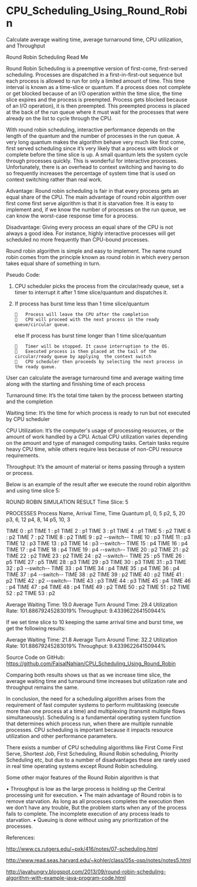 CPU_Scheduling_Using_Round_Robin
================================

Calculate average waiting time, average turnaround time, CPU utilization, and Throughput

Round Robin Scheduling Read Me

Round Robin Scheduling is a preemptive version of first-come, first-served scheduling. Processes are dispatched in a first-in-first-out sequence but each process is allowed to run for only a limited amount of time. This time interval is known as a time-slice or quantum. If a process does not complete or get blocked because of an I/O operation within the time slice, the time slice expires and the process is preempted. Process gets blocked because of an I/O operation), it is then preempted. This preempted process is placed at the back of the run queue where it must wait for the processes that were already on the list to cycle through the CPU.

With round robin scheduling, interactive performance depends on the length of the quantum and the number of processes in the run queue. A very long quantum makes the algorithm behave very much like first come, first served scheduling since it’s very likely that a process with block or complete before the time slice is up. A small quantum lets the system cycle through processes quickly. This is wonderful for interactive processes. Unfortunately, there is an overhead to context switching and having to do so frequently increases the percentage of system time that is used on context switching rather than real work.

 

Advantage: Round robin scheduling is fair in that every process gets an equal share of the CPU. The main advantage of round robin algorithm over first come first serve algorithm is that it is starvation free. It is easy to implement and, if we know the number of processes on the run queue, we can know the worst-case response time for a process.

Disadvantage: Giving every process an equal share of the CPU is not always a good idea. For instance, highly interactive processes will get scheduled no more frequently than CPU-bound processes.

Round robin algorithm is simple and easy to implement. The name round robin comes from the principle known as round robin in which every person takes equal share of something in turn.


Pseudo Code: 

1.	CPU scheduler picks the process from the circular/ready queue, set a timer to interrupt it after 1 time slice/quantum and dispatches it.

2.	If  process has burst time less than 1 time slice/quantum
                
        	Process will leave the CPU after the completion
        	CPU will proceed with the next process in the ready queue/circular queue.
  
    else If process has burst time longer than 1 time slice/quantum

        	Timer will be stopped. It cause interruption to the OS.
        	Executed process is then placed at the tail of the circular/ready queue by applying  the context switch
        	CPU scheduler then proceeds by selecting the next process in the ready queue.          

User can calculate the average turnaround time and average waiting time along with the starting and finishing time of each process

Turnaround time: It’s the total time taken by the process between starting and the completion

Waiting time: It’s the time for which process is ready to run but not executed by CPU scheduler

CPU Utilization: It’s the computer's usage of processing resources, or the amount of work handled by a CPU. Actual CPU utilization varies depending on the amount and type of managed computing tasks. Certain tasks require heavy CPU time, while others require less because of non-CPU resource requirements.

Throughput: It’s the amount of material or items passing through a system or process.


Below is an example of the result after we execute the round robin algorithm and using time slice 5: 
 
ROUND ROBIN SIMULATION RESULT
Time Slice: 5

PROCESSES
Process Name, Arrival Time, Time Quantum
p1, 0, 5
p2, 5, 20
p3, 6, 12
p4, 8, 14
p5, 10, 3

TIME 0 : p1
TIME 1 : p1
TIME 2 : p1
TIME 3 : p1
TIME 4 : p1
TIME 5 : p2
TIME 6 : p2
TIME 7 : p2
TIME 8 : p2
TIME 9 : p2
--switch--
TIME 10 : p3
TIME 11 : p3
TIME 12 : p3
TIME 13 : p3
TIME 14 : p3
--switch--
TIME 15 : p4
TIME 16 : p4
TIME 17 : p4
TIME 18 : p4
TIME 19 : p4
--switch--
TIME 20 : p2
TIME 21 : p2
TIME 22 : p2
TIME 23 : p2
TIME 24 : p2
--switch--
TIME 25 : p5
TIME 26 : p5
TIME 27 : p5
TIME 28 : p3
TIME 29 : p3
TIME 30 : p3
TIME 31 : p3
TIME 32 : p3
--switch--
TIME 33 : p4
TIME 34 : p4
TIME 35 : p4
TIME 36 : p4
TIME 37 : p4
--switch--
TIME 38 : p2
TIME 39 : p2
TIME 40 : p2
TIME 41 : p2
TIME 42 : p2
--switch--
TIME 43 : p3
TIME 44 : p3
TIME 45 : p4
TIME 46 : p4
TIME 47 : p4
TIME 48 : p4
TIME 49 : p2
TIME 50 : p2
TIME 51 : p2
TIME 52 : p2
TIME 53 : p2

Average Waiting Time: 19.0
Average Turn Around Time: 29.4
Utilization Rate: 101.88679245283019%
Throughput: 9.433962264150944% 

If we set time slice to 10 keeping the same arrival time and burst time, we get the following results:

Average Waiting Time: 21.8
Average Turn Around Time: 32.2
Utilization Rate: 101.88679245283019%
Throughput: 9.433962264150944%

Source Code on GitHub: https://github.com/FaisalNahian/CPU_Scheduling_Using_Round_Robin


Comparing both results shows us that as we increase time slice, the average waiting time and turnaround time increases but utilization rate and throughput remains the same.

In conclusion, the need for a scheduling algorithm arises from the requirement of fast computer systems to perform multitasking (execute more than one process at a time) and multiplexing (transmit multiple flows simultaneously). 
Scheduling is a fundamental operating system function that determines which process run, when there are multiple runnable processes. CPU scheduling is important because it impacts resource utilization and other performance parameters. 

There exists a number of CPU scheduling algorithms like First Come First Serve, Shortest Job, First Scheduling, Round Robin scheduling, Priority Scheduling etc, but due to a number of disadvantages these are rarely used in real time operating systems except Round Robin scheduling. 

Some other major features of the Round Robin algorithm is that

•	Throughput is low as the large process is holding up the Central processing unit for execution. 
•	The main advantage of Round robin is to remove starvation. As long as all processes completes the execution then we don’t have any trouble, But the problem starts when any of the process fails to complete. The incomplete execution of any process leads to starvation.
•	Queuing is done without using any prioritization of the processes.




























References:

http://www.cs.rutgers.edu/~pxk/416/notes/07-scheduling.html

http://www.read.seas.harvard.edu/~kohler/class/05s-osp/notes/notes5.html

http://javahungry.blogspot.com/2013/09/round-robin-scheduling-algorithm-with-example-java-program-code.html
